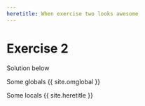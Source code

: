 ```yaml
---
heretitle: When exercise two looks awesome
---
```


# Exercise 2

Solution below

Some globals
{{ site.omglobal }}

Some locals
{{ site.heretitle }}
